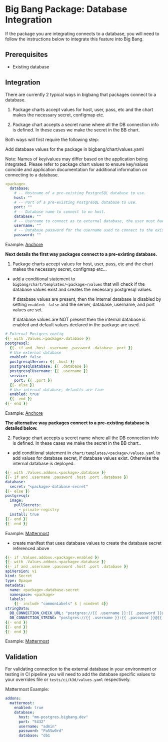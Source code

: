 # Big Bang Package: Database Integration

If the package you are integrating connects to a database, you will need to follow the instructions below to integrate this feature into Big Bang.

## Prerequisites

- Existing database

## Integration

There are currently 2 typical ways in bigbang that packages connect to a database.

1. Package charts accept values for host, user, pass, etc and the chart makes the necessary secret, configmap etc.

2. Package chart accepts a secret name where all the DB connection info is defined. In these cases we make the secret in the BB chart.

Both ways will first require the following step:

Add database values for the package in bigbang/chart/values.yaml

  Note: Names of key/values may differ based on the application being integrated. Please refer to package chart values to ensure key/values coincide and application documentation for additional information on connecting to a database.

```yml
<package>
  database:
    # -- Hostname of a pre-existing PostgreSQL database to use.
    host: ""
    # -- Port of a pre-existing PostgreSQL database to use.
    port: ""
    # -- Database name to connect to on host.
    database: ""
    # -- Username to connect as to external database, the user must have all privileges on the database.
    username: ""
    # -- Database password for the username used to connect to the existing database.
    password: ""
```
Example: [Anchore](https://repo1.dso.mil/platform-one/big-bang/bigbang/-/blob/10d43bea9351b91dfc6f14d3b0c2b2a60fe60c6a/chart/values.yaml#L882)

**Next details the first way packages connect to a pre-existing database.**

1. Package charts accept values for host, user, pass, etc and the chart makes the necessary secret, configmap etc...

- add a conditional statement to `bigbang/chart/templates/<package>/values` that will check if the database values exist and creates the necessary postgresql values.

  If database values are present, then the internal database is disabled by setting `enabled: false` and the server, database, username, and port values are set.

  If database values are NOT present then the internal database is enabled and default values declared in the package are used.

```yml
# External Postgres config
{{- with .Values.<package>.database }}
postgresql:
  {{- if and .host .username .password .database .port }}
  # Use external database
  enabled: false
  postgresqlServer: {{ .host }}
  postgresqlDatabase: {{ .database }}
  postgresqlUsername: {{ .username }}
  service:
    port: {{ .port }}
  {{- else }}
  # Use internal database, defaults are fine
  enabled: true
  {{- end }}
{{- end }}
```
Example: [Anchore](https://repo1.dso.mil/platform-one/big-bang/bigbang/-/blob/10d43bea9351b91dfc6f14d3b0c2b2a60fe60c6a/chart/templates/anchore/values.yaml#L49)

**The alternative way packages connect to a pre-existing database is detailed below.**

2. Package chart accepts a secret name where all the DB connection info is defined. In these cases we make the secret in the BB chart..

- add conditional statement in `chart/templates/<package>/values.yaml` to add values for database secret, if database values exist. Otherwise the internal database is deployed.
```yml
{{- with .Values.addons.<package>.database }}
{{- if and .username .password .host .port .database }}
database:
  secret: "<package>-database-secret"
{{- else }}
postgresql:
  image:
    pullSecrets:
      - private-registry
  install: true
{{- end }}
{{- end }}
```

Example: [Mattermost](https://repo1.dso.mil/platform-one/big-bang/bigbang/-/blob/10d43bea9351b91dfc6f14d3b0c2b2a60fe60c6a/chart/templates/mattermost/mattermost/values.yaml#L49)


- create manifest that uses database values to create the database secret referenced above

```yml
{{- if .Values.addons.<package>.enabled }}
{{- with .Values.addons.<package>.database }}
{{- if and .username .password .host .port .database }}
apiVersion: v1
kind: Secret
type: Opaque
metadata:
  name: <package>-database-secret
  namespace: <package>
  labels:
    {{- include "commonLabels" $ | nindent 4}}
stringData:
  DB_CONNECTION_CHECK_URL: "postgres://{{ .username }}:{{ .password }}@{{ .host }}:{{ .port }}/{{ .database }}?connect_timeout=10&sslmode={{ .ssl_mode | default "disable" }}"
  DB_CONNECTION_STRING: "postgres://{{ .username }}:{{ .password }}@{{ .host }}:{{ .port }}/{{ .database }}?connect_timeout=10&sslmode={{ .ssl_mode | default "disable" }}"
{{- end }}
{{- end }}
{{- end }}
```

Example: [Mattermost](https://repo1.dso.mil/platform-one/big-bang/bigbang/-/blob/10d43bea9351b91dfc6f14d3b0c2b2a60fe60c6a/chart/templates/mattermost/mattermost/secret-database.yaml)

## Validation

For validating connection to the external database in your environment or testing in CI pipeline you will need to add the database specific values to your overrides file or `tests/ci/k3d/values.yaml` respectively.

Mattermost Example:

```yml
addons:
  mattermost:
    enabled: true
    database:
      host: "mm-postgres.bigbang.dev"
      port: "5432"
      username: "admin"
      password: "Pa55w0rd"
      database: "db1
```
